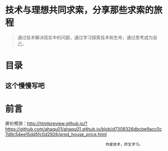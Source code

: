 # 技术与理想共同求索，分享那些求索的旅程

> 通过技术解决现实中的问题，通过学习探索技术和生命，通过思考成为自己。

# 目录
## 这个慢慢写吧

# 前言

房价预测：<http://htmlpreview.github.io/?https://github.com/ahaqu01/ahaqu01.github.io/blob/d7308326dbcbe9acc0c7d9c54ee15dd5fc0d2926/pred_house_price.html>

                                                 热爱技术，终生学习。
